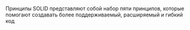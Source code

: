 Принципы SOLID представляют собой набор пяти принципов, которые помогают создавать более поддерживаемый, расширяемый и гибкий код